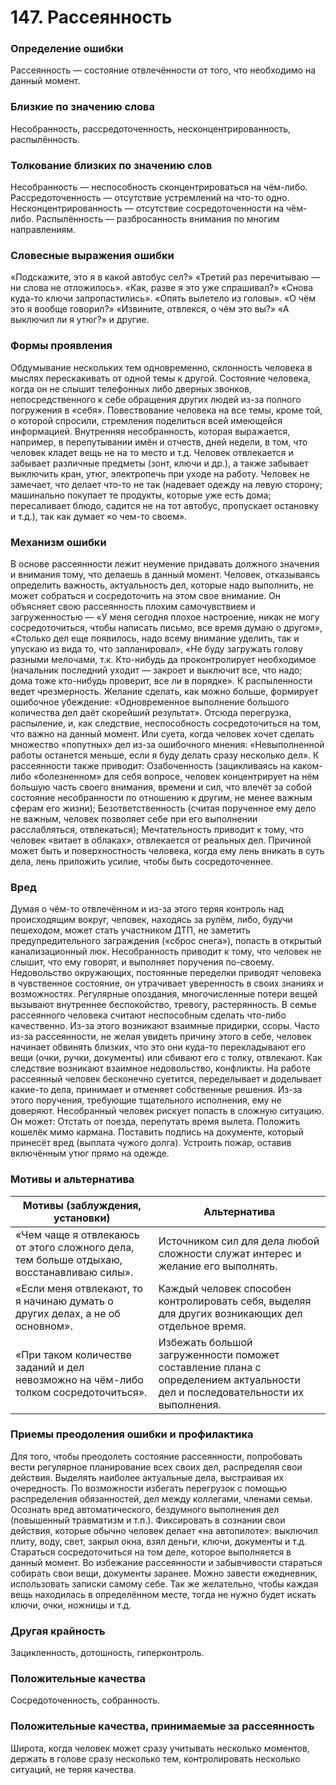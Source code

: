 # 147. Рассеянность

### Определение ошибки
Рассеянность — состояние отвлечённости от того, что необходимо на данный момент.

### Близкие по значению слова
Несобранность, рассредоточенность, несконцентрированность, распылённость.

### Толкование близких по значению слов
Несобранность — неспособность сконцентрироваться на чём-либо.
Рассредоточенность — отсутствие устремлений на что-то одно.
Несконцентрированность — отсутствие сосредоточенности на чём-либо.
Распылённость — разбросанность внимания по многим направлениям.

### Словесные выражения ошибки
«Подскажите, это я в какой автобус сел?»
«Третий раз перечитываю — ни слова не отложилось».
«Как, разве я это уже спрашивал?»
«Снова куда-то ключи запропастились».
«Опять вылетело из головы».
«О чём это я вообще говорил?»
«Извините, отвлекся, о чём это вы?»
«А выключил ли я утюг?» и другие.

### Формы проявления
Обдумывание нескольких тем одновременно, склонность человека в мыслях перескакивать от одной темы к другой.
Состояние человека, когда он не слышит телефонных либо дверных звонков, непосредственного к себе обращения других людей из-за полного погружения в «себя».
Повествование человека на все темы, кроме той, о которой спросили, стремления поделиться всей имеющейся информацией.
Внутренняя несобранность, которая выражается, например, в перепутывании имён и отчеств, дней недели, в том, что человек кладет вещь не на то место и т.д.
Человек отвлекается и забывает различные предметы (зонт, ключи и др.), а также забывает выключить кран, утюг, электропечь при уходе на работу.
Человек не замечает, что делает что-то не так (надевает одежду на левую сторону; машинально покупает те продукты, которые уже есть дома; пересаливает блюдо, садится не на тот автобус, пропускает остановку и т.д.), так как думает «о чем-то своем».

### Механизм ошибки
В основе рассеянности лежит неумение придавать должного значения и внимания тому, что делаешь в данный момент.
Человек, отказываясь определить важность, актуальность дел, которые надо выполнить, не может собраться и сосредоточить на этом свое внимание. Он объясняет свою рассеянность плохим самочувствием и загруженностью — «У меня сегодня плохое настроение, никак не могу сосредоточиться, чтобы написать письмо, все время думаю о другом», «Столько дел еще появилось, надо всему внимание уделить, так и упускаю из вида то, что запланировал», «Не буду загружать голову разными мелочами, т.к. Кто-нибудь да проконтролирует необходимое (начальник последний уходит — закроет и выключит все, что надо; дома тоже кто-нибудь проверит, все ли в порядке».
К распыленности ведет чрезмерность. Желание сделать, как можно больше, формирует ошибочное убеждение: «Одновременное выполнение большого количества дел даёт скорейший результат». Отсюда перегрузка, распыление, и, как следствие, неспособность сосредоточиться на том, что важно на данный момент.
Или суета, когда человек хочет сделать множество «попутных» дел из-за ошибочного мнения: «Невыполненной работы останется меньше, если я буду делать сразу несколько дел».
К рассеянности также приводит:
Озабоченность (зацикливаясь на каком-либо «болезненном» для себя вопросе, человек концентрирует на нём большую часть своего внимания, времени и сил, что влечёт за собой состояние несобранности по отношению к другим, не менее важным сферам его жизни);
Безответственность (считая порученное ему дело не важным, человек позволяет себе при его выполнении расслабляться, отвлекаться);
Мечтательность приводит к тому, что человек «витает в облаках», отвлекается от реальных дел.
Причиной может быть и поверхностность человека, когда ему лень вникать в суть дела, лень приложить усилие, чтобы быть сосредоточеннее.

### Вред
Думая о чём-то отвлечённом и из-за этого теряя контроль над происходящим вокруг, человек, находясь за рулём, либо, будучи пешеходом, может стать участником ДТП, не заметить предупредительного заграждения («сброс снега»), попасть в открытый канализационный люк.
Несобранность приводит к тому, что человек не слышит, что ему говорят, и выполняет поручения по-своему. Недовольство окружающих, постоянные переделки приводят человека в чувственное состояние, он утрачивает уверенность в своих знаниях и возможностях. Регулярные опоздания, многочисленные потери вещей вызывают внутреннее беспокойство, тревогу, растерянность.
В семье рассеянного человека считают неспособным сделать что-либо качественно. Из-за этого возникают взаимные придирки, ссоры.
Часто из-за рассеянности, не желая увидеть причину этого в себе, человек начинает обвинять близких, что это они куда-то перекладывают его вещи (очки, ручки, документы) или сбивают его с толку, отвлекают. Как следствие возникают взаимное недовольство, конфликты.
На работе рассеянный человек бесконечно суетится, переделывает и доделывает какие-то дела, принимает и отменяет собственные решения. Из-за этого поручения, требующие тщательного исполнения, ему не доверяют.
Несобранный человек рискует попасть в сложную ситуацию. Он может:
Отстать от поезда, перепутать время вылета.
Положить кошелёк мимо кармана.
Поставить подпись на документе, который принесёт вред (выплата чужого долга).
Устроить пожар, оставив включённым утюг прямо на одежде.

### Мотивы и альтернатива
Мотивы (заблуждения, установки) | Альтернатива
---|---
«Чем чаще я отвлекаюсь от этого сложного дела, тем больше отдыхаю, восстанавливаю силы».	|Источником сил для дела любой сложности служат интерес и желание его выполнять.
«Если меня отвлекают, то я начинаю думать о других делах, а не об основном».	|Каждый человек способен контролировать себя, выделяя для других возникающих дел отдельное время.
«При таком количестве заданий и дел невозможно на чём-либо толком сосредоточиться».|	Избежать большой загруженности поможет составление плана с определением актуальности дел и последовательности их выполнения.

### Приемы преодоления ошибки и профилактика
Для того, чтобы преодолеть состояние рассеянности, попробовать вести регулярное планирование всех своих дел, распределяя свои действия. Выделять наиболее актуальные дела, выстраивая их очередность.
По возможности избегать перегрузок с помощью распределения обязанностей, дел между коллегами, членами семьи.
Осознать вред автоматического, бездумного выполнения дел (повышенный травматизм и т.п.).
Фиксировать в сознании свои действия, которые обычно человек делает «на автопилоте»: выключил плиту, воду, свет, закрыл окна, взял деньги, ключи, документы и т.д.
Стараться сосредоточиться на том деле, которое выполняется в данный момент.
Во избежание рассеянности и забывчивости стараться собирать свои вещи, документы заранее. Можно завести ежедневник, использовать записки самому себе. Так же желательно, чтобы каждая вещь находилась в определённом месте, тогда не нужно будет искать ключи, очки, ножницы и т.д.

### Другая крайность 
Зацикленность, дотошность, гиперконтроль.

### Положительные качества 
Сосредоточенность, собранность.

### Положительные качества, принимаемые за рассеянность 
Широта, когда человек может сразу учитывать несколько моментов, держать в голове сразу несколько тем, контролировать несколько ситуаций, не теряя качества. 
